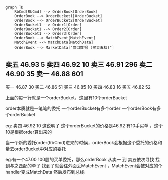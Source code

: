 ```mermaid

graph TD
    RbCmd[RbCmd] --> OrderBook[OrderBook]
    OrderBook --> OrderBucket1[OrderBucket]
    OrderBook --> OrderBucket2[OrderBucket]
    OrderBucket1 --> Order1[Order]
    OrderBucket1 --> Order2[Order]
    OrderBucket1 --> Order3[Order]
    OrderBook --> MatchEvent[MatchEvent]
    MatchEvent --> MatchData[MatchData]
    OrderBook --> MarketData["盘口数据 (买卖五档)"]

```

卖五 46.93 5
卖四 46.92 10
卖三 46.91 296
卖二 46.90 35
卖一 46.88 601
------------------------------
买一 46.87 30
买二 46.86 51
买三 46.85 10
买四 46.83 16
买五 46.82 52

上面的每一行就是一个orderBucket，这里有10个orderBucket

order本质就是一笔笔的委托
一个orderBucket有多个order
一个orderBook有多个orderBucket

eg: 卖四 46.92 10
这说明了 这个orderBucket的价格是46.92 有10手买单 ，这个10是根据order算出来的

当一个新的委托order(RbCmd)进来的时候，orderBook会根据这个委托的价格和量去orderBucket中对应的委托

eg:有一个47.00 100股的买单委托，那么orderBook 从卖一 到 卖五依次寻找 找到与之匹配的单子
找到了就会往外面丢MatchEvent ，MatchEvent会被对应的个handler变成MatchData 然后发布到总线
